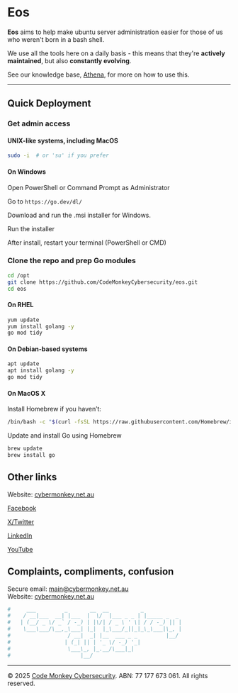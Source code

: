 # Eos

**Eos** aims to help make ubuntu server administration easier for those of us who weren't born in a bash shell.

We use all the tools here on a daily basis - this means that they're **actively maintained**, but also **constantly evolving**.

See our knowledge base, [Athena](https://wiki.cybermonkey.net.au), for more on how to use this.

---

##  Quick Deployment

### Get admin access

#### UNIX-like systems, including MacOS

```bash
sudo -i  # or 'su' if you prefer
```

#### On Windows

Open PowerShell or Command Prompt as Administrator

Go to `https://go.dev/dl/`

Download and run the .msi installer for Windows.

Run the installer

After install, restart your terminal (PowerShell or CMD)

### Clone the repo and prep Go modules

```bash
cd /opt
git clone https://github.com/CodeMonkeyCybersecurity/eos.git
cd eos
```

#### On RHEL

```bash
yum update
yum install golang -y
go mod tidy
```

#### On Debian-based systems

```bash
apt update
apt install golang -y
go mod tidy
```

#### On MacOS X

Install Homebrew if you haven’t:

```bash
/bin/bash -c "$(curl -fsSL https://raw.githubusercontent.com/Homebrew/install/HEAD/install.sh)"
```

Update and install Go using Homebrew

```bash
brew update
brew install go
```

## Other links

Website: [cybermonkey.net.au](https://cybermonkey.net.au/)

[Facebook](https://www.facebook.com/codemonkeycyber)

[X/Twitter](https://x.com/codemonkeycyber)

[LinkedIn](https://www.linkedin.com/company/codemonkeycyber)

[YouTube](https://www.youtube.com/@CodeMonkeyCybersecurity)

## Complaints, compliments, confusion

Secure email: [main@cybermonkey.net.au](mailto:main@cybermonkey.net.au)  
Website: [cybermonkey.net.au](https://cybermonkey.net.au)

```bash
#     ___         _       __  __          _
#    / __|___  __| |___  |  \/  |___ _ _ | |_____ _  _
#   | (__/ _ \/ _` / -_) | |\/| / _ \ ' \| / / -_) || |
#    \___\___/\__,_\___| |_|  |_\___/_||_|_\_\___|\_, |
#                  / __|  _| |__  ___ _ _         |__/
#                 | (_| || | '_ \/ -_) '_|
#                  \___\_, |_.__/\___|_|
#                      |__/
```

---
© 2025 [Code Monkey Cybersecurity](https://cybermonkey.net.au/). ABN: 77 177 673 061. All rights reserved.
